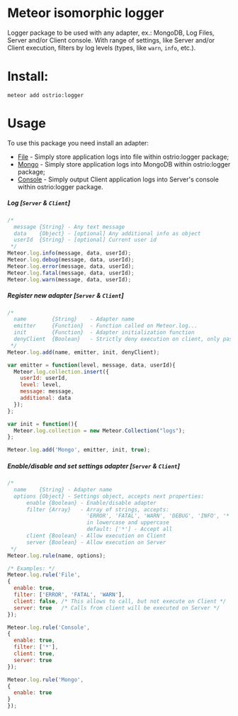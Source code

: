 Meteor isomorphic logger
========
Logger package to be used with any adapter, ex.: MongoDB, Log Files, Server and/or Client console. 
With range of settings, like Server and/or Client execution, filters by log levels (types, like `warn`, `info`, etc.).

Install:
========
```shell
meteor add ostrio:logger
```

Usage
========
To use this package you need install an adapter:
 - [File](https://atmospherejs.com/ostrio/loggerfile) - Simply store application logs into file within ostrio:logger package;
 - [Mongo](https://atmospherejs.com/ostrio/loggermongo) - Simply store application logs into MongoDB within ostrio:logger package;
 - [Console](https://atmospherejs.com/ostrio/loggerconsole) - Simply output Client application logs into Server's console within ostrio:logger package.

##### Log [`Server` & `Client`]
```javascript
/*
  message {String} - Any text message
  data    {Object} - [optional] Any additional info as object
  userId  {String} - [optional] Current user id
 */
Meteor.log.info(message, data, userId);
Meteor.log.debug(message, data, userId);
Meteor.log.error(message, data, userId);
Meteor.log.fatal(message, data, userId);
Meteor.log.warn(message, data, userId);
```

##### Register new adapter [`Server` & `Client`]
```javascript
/*
  name        {String}    - Adapter name
  emitter     {Function}  - Function called on Meteor.log...
  init        {Function}  - Adapter initialization function
  denyClient  {Boolean}   - Strictly deny execution on client, only pass via Meteor.methons
 */
Meteor.log.add(name, emitter, init, denyClient);

var emitter = function(level, message, data, userId){
  Meteor.log.collection.insert({
    userId: userId,
    level: level,
    message: message,
    additional: data
  });
};

var init = function(){
  Meteor.log.collection = new Meteor.Collection("logs");
};

Meteor.log.add('Mongo', emitter, init, true);
```

##### Enable/disable and set settings adapter [`Server` & `Client`]
```javascript
/*
  name    {String} - Adapter name
  options {Object} - Settings object, accepts next properties:
      enable {Boolean} - Enable/disable adapter
      filter {Array}   - Array of strings, accepts: 
                         'ERROR', 'FATAL', 'WARN', 'DEBUG', 'INFO', '*'
                         in lowercase and uppercase
                         default: ['*'] - Accept all
      client {Boolean} - Allow execution on Client
      server {Boolean} - Allow execution on Server
 */
Meteor.log.rule(name, options);

/* Examples: */
Meteor.log.rule('File', 
{
  enable: true,
  filter: ['ERROR', 'FATAL', 'WARN'],
  client: false, /* This allows to call, but not execute on Client */
  server: true   /* Calls from client will be executed on Server */
});

Meteor.log.rule('Console', 
{
  enable: true,
  filter: ['*'],
  client: true,
  server: true
});

Meteor.log.rule('Mongo',
{
  enable: true
}
});
```